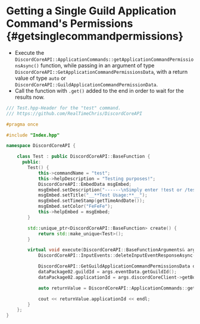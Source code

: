 Getting a Single Guild Application Command's Permissions {#getsinglecommandpermissions}
============
- Execute the `DiscordCoreAPI::ApplicationCommands::getApplicationCommandPermissionsAsync()` function, while passing in an argument of type `DiscordCoreAPI::GetApplicationCommandPermissionsData`, with a return value of type `auto` or `DiscordCoreAPI::GuildApplicationCommandPermissionData`.
- Call the function with `.get()` added to the end in order to wait for the results now.

```cpp
/// Test.hpp-Header for the "test" command.
/// https://github.com/RealTimeChris/DiscordCoreAPI

#pragma once

#include "Index.hpp"

namespace DiscordCoreAPI {

	class Test : public DiscordCoreAPI::BaseFunction {
	  public:
		Test() {
			this->commandName = "test";
			this->helpDescription = "Testing purposes!";
			DiscordCoreAPI::EmbedData msgEmbed;
			msgEmbed.setDescription("------\nSimply enter !test or /test!\n------");
			msgEmbed.setTitle("__**Test Usage:**__");
			msgEmbed.setTimeStamp(getTimeAndDate());
			msgEmbed.setColor("FeFeFe");
			this->helpEmbed = msgEmbed;
		}

		std::unique_ptr<DiscordCoreAPI::BaseFunction> create() {
			return std::make_unique<Test>();
		}

		virtual void execute(DiscordCoreAPI::BaseFunctionArguments& args) {
			DiscordCoreAPI::InputEvents::deleteInputEventResponseAsync(args.eventData).get();

			DiscordCoreAPI::GetGuildApplicationCommandPermissionsData dataPackage02;
			dataPackage02.guildId = args.eventData.getGuildId();
			dataPackage02.applicationId = args.discordCoreClient->getBotUser().id;

			auto returnValue = DiscordCoreAPI::ApplicationCommands::getApplicationCommandPermissionsAsync(dataPackage02).get();

			cout << returnValue.applicationId << endl;
		}
	};
}
```